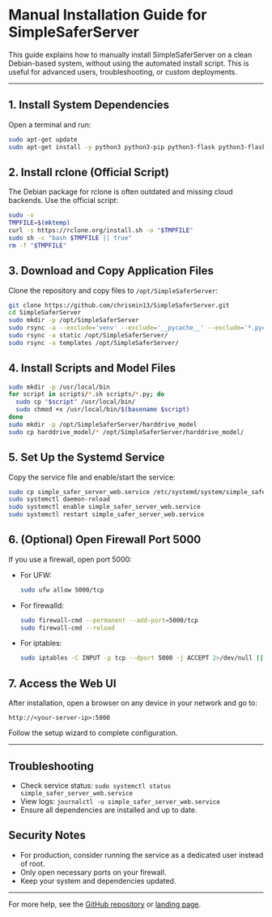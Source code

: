# Manual Installation Guide for SimpleSaferServer

This guide explains how to manually install SimpleSaferServer on a clean Debian-based system, without using the automated install script. This is useful for advanced users, troubleshooting, or custom deployments.

---

## 1. Install System Dependencies

Open a terminal and run:

```bash
sudo apt-get update
sudo apt-get install -y python3 python3-pip python3-flask python3-flask-socketio python3-psutil python3-xgboost python3-joblib python3-pandas python3-sklearn python3-cryptography smartmontools samba msmtp rsync curl
```

## 2. Install rclone (Official Script)

The Debian package for rclone is often outdated and missing cloud backends. Use the official script:

```bash
sudo -v
TMPFILE=$(mktemp)
curl -s https://rclone.org/install.sh -o "$TMPFILE"
sudo sh -c "bash $TMPFILE || true"
rm -f "$TMPFILE"
```

## 3. Download and Copy Application Files

Clone the repository and copy files to `/opt/SimpleSaferServer`:

```bash
git clone https://github.com/chrismin13/SimpleSaferServer.git
cd SimpleSaferServer
sudo mkdir -p /opt/SimpleSaferServer
sudo rsync -a --exclude='venv' --exclude='__pycache__' --exclude='*.pyc' --exclude='*.pyo' --exclude='*.log' --exclude='telemetry.csv' --exclude='harddrive_model' --exclude='scripts' --exclude='static' --exclude='templates' ./ /opt/SimpleSaferServer/
sudo rsync -a static /opt/SimpleSaferServer/
sudo rsync -a templates /opt/SimpleSaferServer/
```

## 4. Install Scripts and Model Files

```bash
sudo mkdir -p /usr/local/bin
for script in scripts/*.sh scripts/*.py; do
  sudo cp "$script" /usr/local/bin/
  sudo chmod +x /usr/local/bin/$(basename $script)
done
sudo mkdir -p /opt/SimpleSaferServer/harddrive_model
sudo cp harddrive_model/* /opt/SimpleSaferServer/harddrive_model/
```

## 5. Set Up the Systemd Service

Copy the service file and enable/start the service:

```bash
sudo cp simple_safer_server_web.service /etc/systemd/system/simple_safer_server_web.service
sudo systemctl daemon-reload
sudo systemctl enable simple_safer_server_web.service
sudo systemctl restart simple_safer_server_web.service
```

## 6. (Optional) Open Firewall Port 5000

If you use a firewall, open port 5000:

- For UFW:
  ```bash
  sudo ufw allow 5000/tcp
  ```
- For firewalld:
  ```bash
  sudo firewall-cmd --permanent --add-port=5000/tcp
  sudo firewall-cmd --reload
  ```
- For iptables:
  ```bash
  sudo iptables -C INPUT -p tcp --dport 5000 -j ACCEPT 2>/dev/null || sudo iptables -A INPUT -p tcp --dport 5000 -j ACCEPT
  ```

## 7. Access the Web UI

After installation, open a browser on any device in your network and go to:

```
http://<your-server-ip>:5000
```

Follow the setup wizard to complete configuration.

---

## Troubleshooting
- Check service status: `sudo systemctl status simple_safer_server_web.service`
- View logs: `journalctl -u simple_safer_server_web.service`
- Ensure all dependencies are installed and up to date.

## Security Notes
- For production, consider running the service as a dedicated user instead of root.
- Only open necessary ports on your firewall.
- Keep your system and dependencies updated.

---

For more help, see the [GitHub repository](https://github.com/chrismin13/SimpleSaferServer) or [landing page](https://sss.chrismin13.com). 